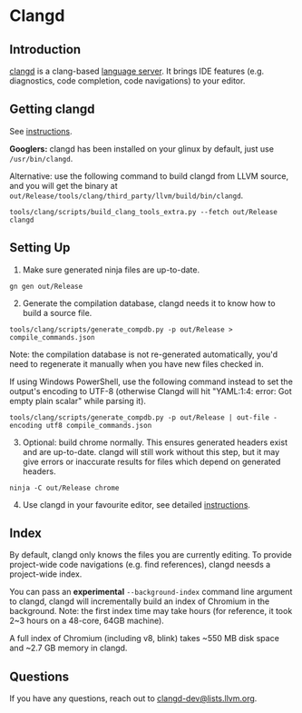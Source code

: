 # Clangd

## Introduction

[clangd](https://clang.llvm.org/extra/clangd/) is a clang-based [language server](http://langserver.org/).
It brings IDE features (e.g. diagnostics, code completion, code navigations) to
your editor.

## Getting clangd

See [instructions](https://clang.llvm.org/extra/clangd/Installation.html#installing-clangd).

**Googlers:** clangd has been installed on your glinux by default, just use
`/usr/bin/clangd`.

Alternative: use the following command to build clangd from LLVM source, and you
will get the binary at
`out/Release/tools/clang/third_party/llvm/build/bin/clangd`.

```
tools/clang/scripts/build_clang_tools_extra.py --fetch out/Release clangd
```

## Setting Up

1. Make sure generated ninja files are up-to-date.

```
gn gen out/Release
```

2. Generate the compilation database, clangd needs it to know how to build a
source file.

```
tools/clang/scripts/generate_compdb.py -p out/Release > compile_commands.json
```

Note: the compilation database is not re-generated automatically, you'd need to
regenerate it manually when you have new files checked in.

If using Windows PowerShell, use the following command instead to set the
output's encoding to UTF-8 (otherwise Clangd will hit "YAML:1:4: error: Got
empty plain scalar" while parsing it).

```
tools/clang/scripts/generate_compdb.py -p out/Release | out-file -encoding utf8 compile_commands.json
```

3. Optional: build chrome normally. This ensures generated headers exist and are
up-to-date. clangd will still work without this step, but it may give errors or
inaccurate results for files which depend on generated headers.

```
ninja -C out/Release chrome
```

4. Use clangd in your favourite editor, see detailed [instructions](
https://clang.llvm.org/extra/clangd/Installation.html#getting-started-with-clangd).

## Index

By default, clangd only knows the files you are currently editing. To provide
project-wide code navigations (e.g. find references), clangd neesds a
project-wide index.

You can pass an **experimental** `--background-index` command line argument to
clangd, clangd will incrementally build an index of Chromium in the background.
Note: the first index time may take hours (for reference, it took 2~3 hours on
a 48-core, 64GB machine).

A full index of Chromium (including v8, blink) takes ~550 MB disk space and ~2.7
GB memory in clangd.

## Questions

If you have any questions, reach out to clangd-dev@lists.llvm.org.

